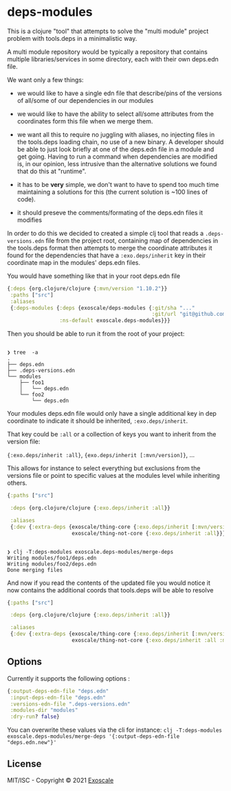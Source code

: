 # deps-modules

This is a clojure "tool" that attempts to solve the "multi module"
project problem with tools.deps in a minimalistic way.

A multi module repository would be typically a repository that
contains multiple libraries/services in some directory, each with
their own deps.edn file.

We want only a few things:

* we would like to have a single edn file that describe/pins of the
  versions of all/some of our dependencies in our modules

* we would like to have the ability to select all/some attributes from
  the coordinates form this file when we merge them.

* we want all this to require no juggling with aliases, no injecting
  files in the tools.deps loading chain, no use of a new binary. A
  developer should be able to just look briefly at one of the deps.edn
  file in a module and get going. Having to run a command when
  dependencies are modified is, in our opinion, less intrusive than
  the alternative solutions we found that do this at "runtime".

* it has to be **very** simple, we don't want to have to spend too
  much time maintaining a solutions for this (the current solution is
  ~100 lines of code).

* it should preseve the comments/formating of the deps.edn files it
  modifies

In order to do this we decided to created a simple clj tool that reads
a `.deps-versions.edn` file from the project root, containing map of
dependencies in the tools.deps format then attempts to merge the
coordinate attributes it found for the dependencies that have a
`:exo.deps/inherit` key in their coordinate map in the modules'
deps.edn files.

You would have something like that in your root deps.edn file

```clj
{:deps {org.clojure/clojure {:mvn/version "1.10.2"}}
 :paths ["src"]
 :aliases
 {:deps-modules {:deps {exoscale/deps-modules {:git/sha "..."
                                               :git/url "git@github.com:exoscale/deps-modules.git"}}
                 :ns-default exoscale.deps-modules}}}
```

Then you should be able to run it from the root of your project:

```shell

❯ tree  -a
.
├── deps.edn
├── .deps-versions.edn
└── modules
    ├── foo1
    │   └── deps.edn
    └── foo2
        └── deps.edn

```

Your modules deps.edn file would only have a single additional key in
dep coordinate to indicate it should be inherited, `:exo.deps/inherit`.

That key could be `:all` or a collection of keys you want to inherit
from the version file:

`{:exo.deps/inherit :all}`, `{exo.deps/inherit [:mvn/version]}`, ...

This allows for instance to select everything but exclusions from the
versions file or point to specific values at the modules level while
inheriting others.

```clj
{:paths ["src"]

 :deps {org.clojure/clojure {:exo.deps/inherit :all}}

 :aliases
 {:dev {:extra-deps {exoscale/thing-core {:exo.deps/inherit [:mvn/version]}
                     exoscale/thing-not-core {:exo.deps/inherit :all}}}}}
```

```shell

❯ clj -T:deps-modules exoscale.deps-modules/merge-deps
Writing modules/foo1/deps.edn
Writing modules/foo2/deps.edn
Done merging files
```

And now if you read the contents of the updated file you would notice
it now contains the additional coords that tools.deps will be able to
resolve

``` clj
{:paths ["src"]

 :deps {org.clojure/clojure {:exo.deps/inherit :all}}

 :aliases
 {:dev {:extra-deps {exoscale/thing-core {:exo.deps/inherit [:mvn/version] :mvn/version "1.0.0"}
                     exoscale/thing-not-core {:exo.deps/inherit :all :mvn/version "1.0.0" :exlusions [...])}}}}}
```


## Options

Currently it supports the following options :

``` clj
{:output-deps-edn-file "deps.edn"
 :input-deps-edn-file "deps.edn"
 :versions-edn-file ".deps-versions.edn"
 :modules-dir "modules"
 :dry-run? false}
```

You can overwrite these values via the cli for instance:
`clj -T:deps-modules exoscale.deps-modules/merge-deps '{:output-deps-edn-file "deps.edn.new"}'`


## License

MIT/ISC - Copyright © 2021 [Exoscale](https://exoscale.com)
